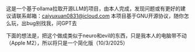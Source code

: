 这是一个基于ollama拉取开源LLM的项目，由本人完成，发现问题或有更好的建议请联系邮箱：caiyuxuan0831@icloud.com
本项目基于GNU开源协议，随你怎么玩，出bug别找我，问GPT去

下面的想法是，把这个做成类似于neuro和evil的东西，只是我本人的电脑带不动（Apple M2），所以将只是一个简化版（10/3/2025）
